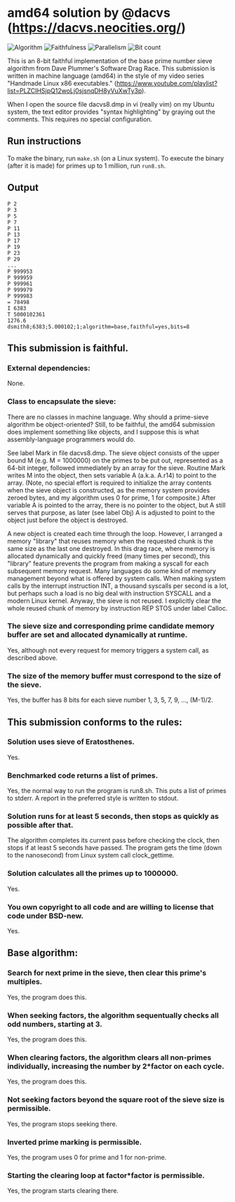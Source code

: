 # amd64 solution by @dacvs (https://dacvs.neocities.org/)

![Algorithm](https://img.shields.io/badge/Algorithm-base-green)
![Faithfulness](https://img.shields.io/badge/Faithful-yes-green)
![Parallelism](https://img.shields.io/badge/Parallel-no-green)
![Bit count](https://img.shields.io/badge/Bits-8-yellowgreen)

This is an 8-bit faithful implementation of the base prime number sieve algorithm from Dave Plummer's Software Drag Race.
This submission is written in machine language (amd64) in the style of my video series "Handmade Linux x86 executables."
(https://www.youtube.com/playlist?list=PLZCIHSjpQ12woLj0sjsnqDH8yVuXwTy3p).

When I open the source file dacvs8.dmp in vi (really vim) on my Ubuntu system, the text editor provides "syntax highlighting" by graying out the comments. This requires no special configuration. 

## Run instructions

To make the binary, run `make.sh` (on a Linux system).
To execute the binary (after it is made) for primes up to 1 million, run `run8.sh`.

## Output

```
P 2
P 3
P 5
P 7
P 11
P 13
P 17
P 19
P 23
P 29
...
P 999953
P 999959
P 999961
P 999979
P 999983
= 78498
I 6383
T 5000102361
1276.6
dsmith8;6383;5.000102;1;algorithm=base,faithful=yes,bits=8

```

## This submission is faithful.

### External dependencies:
None.

### Class to encapsulate the sieve:
There are no classes in machine language. Why should a prime-sieve algorithm be object-oriented? Still, to be faithful, the amd64 submission does implement something like objects, and I suppose this is what assembly-language programmers would do.

See label Mark in file dacvs8.dmp. The sieve object consists of the upper bound M (e.g. M = 1000000) on the primes to be put out, represented as a 64-bit integer, followed immediately by an array for the sieve. Routine Mark writes M into the object, then sets variable A (a.k.a. A.r14) to point to the array. (Note, no special effort is required to initialize the array contents when the sieve object is constructed, as the memory system provides zeroed bytes, and my algorithm uses 0 for prime, 1 for composite.) After variable A is pointed to the array, there is no pointer to the object, but A still serves that purpose, as later (see label Obj) A is adjusted to point to the object just before the object is destroyed.

A new object is created each time through the loop. However, I arranged a memory "library" that reuses memory when the requested chunk is the same size as the last one destroyed. In this drag race, where memory is allocated dynamically and quickly freed (many times per second), this "library" feature prevents the program from making a syscall for each subsequent memory request. Many languages do some kind of memory management beyond what is offered by system calls. When making system calls by the interrupt instruction INT, a thousand syscalls per second is a lot, but perhaps such a load is no big deal with instruction SYSCALL and a modern Linux kernel. Anyway, the sieve is not reused. I explicitly clear the whole reused chunk of memory by instruction REP STOS under label Calloc.

### The sieve size and corresponding prime candidate memory buffer are set and allocated dynamically at runtime.
Yes, although not every request for memory triggers a system call, as described above.

### The size of the memory buffer must correspond to the size of the sieve.
Yes, the buffer has 8 bits for each sieve number 1, 3, 5, 7, 9, ..., (M-1)/2.

## This submission conforms to the rules:
### Solution uses sieve of Eratosthenes.
Yes.

### Benchmarked code returns a list of primes.
Yes, the normal way to run the program is run8.sh. This puts a list of primes to stderr. A report in the preferred style is written to stdout.

### Solution runs for at least 5 seconds, then stops as quickly as possible after that.
The algorithm completes its current pass before checking the clock, then stops if at least 5 seconds have passed. The program gets the time (down to the nanosecond) from Linux system call clock_gettime.

### Solution calculates all the primes up to 1000000.
Yes.

### You own copyright to all code and are willing to license that code under BSD-new.
Yes.

## Base algorithm:
### Search for next prime in the sieve, then clear this prime's multiples.
Yes, the program does this.
### When seeking factors, the algorithm sequentually checks all odd numbers, starting at 3.
Yes, the program does this.
### When clearing factors, the algorithm clears all non-primes individually, increasing the number by 2\*factor on each cycle.
Yes, the program does this.
### Not seeking factors beyond the square root of the sieve size is permissible.
Yes, the program stops seeking there.
### Inverted prime marking is permissible.
Yes, the program uses 0 for prime and 1 for non-prime.
### Starting the clearing loop at factor\*factor is permissible.
Yes, the program starts clearing there.

